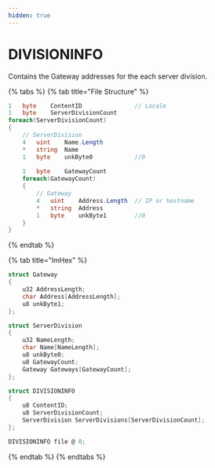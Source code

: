 ```yaml
---
hidden: true
---
```


# DIVISIONINFO

Contains the Gateway addresses for the each server division.

{% tabs %}
{% tab title="File Structure" %}
```csharp
1   byte    ContentID               // Locale
1   byte    ServerDivisionCount
foreach(ServerDivisionCount)
{
    // ServerDivision
    4   uint    Name.Length
    *   string  Name
    1   byte    unkByte0            //0
    
    1   byte    GatewayCount
    foreach(GatewayCount)
    {
        // Gateway
        4   uint    Address.Length  // IP or hostname
        *   string  Address
        1   byte    unkByte1        //0
    }
}
```
{% endtab %}

{% tab title="ImHex" %}
```c
struct Gateway
{
    u32 AddressLength;
    char Address[AddressLength];
    u8 unkByte1;
};

struct ServerDivision
{
    u32 NameLength;
    char Name[NameLength];
    u8 unkByte0;
    u8 GatewayCount;
    Gateway Gateways[GatewayCount];
};

struct DIVISIONINFO
{
    u8 ContentID;
    u8 ServerDivisionCount;
    ServerDivision ServerDivisions[ServerDivisionCount];
};

DIVISIONINFO file @ 0;
```
{% endtab %}
{% endtabs %}
